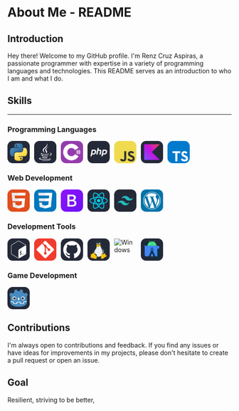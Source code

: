 # About Me - README

## Introduction
Hey there! Welcome to my GitHub profile. I'm Renz Cruz Aspiras, a passionate programmer with expertise in a variety of programming languages and technologies. This README serves as an introduction to who I am and what I do.

## Skills
***
### Programming Languages
<div style="display: flex; flex-wrap: wrap; gap: 10px;">
  <img src="https://raw.githubusercontent.com/tandpfun/skill-icons/refs/heads/main/icons/Python-Dark.svg" alt="Python" width="50"/>
  <img src="https://raw.githubusercontent.com/tandpfun/skill-icons/refs/heads/main/icons/Java-Dark.svg" alt="Java" width="50"/>
  <img src="https://raw.githubusercontent.com/tandpfun/skill-icons/refs/heads/main/icons/CS.svg" alt="C#" width="50"/>
  <img src="https://raw.githubusercontent.com/tandpfun/skill-icons/refs/heads/main/icons/PHP-Dark.svg" alt="PHP" width="50"/>
  <img src="https://raw.githubusercontent.com/tandpfun/skill-icons/refs/heads/main/icons/JavaScript.svg" alt="JavaScript" width="50"/>
  <img src="https://raw.githubusercontent.com/tandpfun/skill-icons/refs/heads/main/icons/Kotlin-Dark.svg" alt="Kotlin" width="50"/>
  <img src="https://raw.githubusercontent.com/tandpfun/skill-icons/refs/heads/main/icons/TypeScript.svg" alt="TypeScript" width="50"/>
</div>

### Web Development
<div style="display: flex; flex-wrap: wrap; gap: 10px;">
  <img src="https://raw.githubusercontent.com/tandpfun/skill-icons/refs/heads/main/icons/HTML.svg" alt="HTML" width="50"/>
  <img src="https://raw.githubusercontent.com/tandpfun/skill-icons/refs/heads/main/icons/CSS.svg" alt="CSS" width="50"/>
  <img src="https://raw.githubusercontent.com/tandpfun/skill-icons/refs/heads/main/icons/Bootstrap.svg" alt="Bootstrap" width="50"/>
  <img src="https://raw.githubusercontent.com/tandpfun/skill-icons/refs/heads/main/icons/React-Dark.svg" alt="React" width="50"/>
  <img src="https://raw.githubusercontent.com/tandpfun/skill-icons/refs/heads/main/icons/TailwindCSS-Dark.svg" alt="Tailwind" width="50"/>
  <img src="https://raw.githubusercontent.com/tandpfun/skill-icons/refs/heads/main/icons/Wordpress.svg" alt="WordPress" width="50"/>
</div>

### Development Tools
<div style="display: flex; flex-wrap: wrap; gap: 10px;">
  <img src="https://raw.githubusercontent.com/tandpfun/skill-icons/refs/heads/main/icons/Bash-Dark.svg" alt="Bash" width="50"/>
  <img src="https://raw.githubusercontent.com/tandpfun/skill-icons/refs/heads/main/icons/Git.svg" alt="Git" width="50"/>
  <img src="https://raw.githubusercontent.com/tandpfun/skill-icons/refs/heads/main/icons/Github-Dark.svg" alt="Github" width="50"/>
  <img src="https://raw.githubusercontent.com/tandpfun/skill-icons/refs/heads/main/icons/Linux-Dark.svg" alt="Linux" width="50"/>
  <img src="https://raw.githubusercontent.com/tandpfun/skill-icons/refs/heads/main/icons/Windows-Dark.svg" alt="Windows" width="50"/>
  <img src="https://raw.githubusercontent.com/tandpfun/skill-icons/refs/heads/main/icons/AndroidStudio-Dark.svg" alt="Android Studio" width="50"/>
</div>

### Game Development
<div style="display: flex; flex-wrap: wrap; gap: 10px;">
  <img src="https://raw.githubusercontent.com/tandpfun/skill-icons/refs/heads/main/icons/Godot-Dark.svg" alt="Godot" width="50"/>
</div>

## Contributions
I'm always open to contributions and feedback. If you find any issues or have ideas for improvements in my projects, please don't hesitate to create a pull request or open an issue.

## Goal
Resilient, striving to be better,